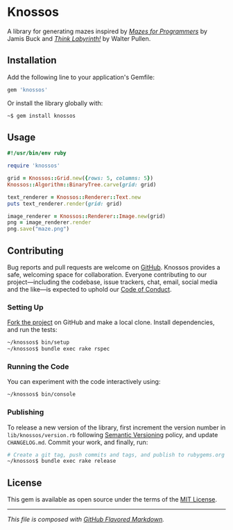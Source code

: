 # Knossos
A library for generating mazes inspired by [_Mazes for Programmers_][mfp] by
Jamis Buck and [_Think Labyrinth!_][tlab] by Walter Pullen.

## Installation
Add the following line to your application's Gemfile:
```bash
gem 'knossos'
```
Or install the library globally with:
```bash
~$ gem install knossos
```

## Usage
```ruby
#!/usr/bin/env ruby

require 'knossos'

grid = Knossos::Grid.new({rows: 5, columns: 5})
Knossos::Algorithm::BinaryTree.carve(grid: grid)

text_renderer = Knossos::Renderer::Text.new
puts text_renderer.render(grid: grid)

image_renderer = Knossos::Renderer::Image.new(grid)
png = image_renderer.render
png.save("maze.png")
```

## Contributing
Bug reports and pull requests are welcome on [GitHub][orig]. Knossos provides
a safe, welcoming space for collaboration. Everyone contributing to our
project—including the codebase, issue trackers, chat, email, social media and
the like—is expected to uphold our [Code of Conduct][coc].

### Setting Up
[Fork the project][fork] on GitHub and make a local clone. Install dependencies,
and run the tests:
```bash
~/knossos$ bin/setup
~/knossos$ bundle exec rake rspec
```

### Running the Code
You can experiment with the code interactively using:
```bash
~/knossos$ bin/console
```

### Publishing
To release a new version of the library, first increment the version number in
`lib/knossos/version.rb` following [Semantic Versioning][semv] policy, and
update `CHANGELOG.md`. Commit your work, and finally, run:
```bash
# Create a git tag, push commits and tags, and publish to rubygems.org
~/knossos$ bundle exec rake release
```

## License
This gem is available as open source under the terms of the [MIT License][mit].

---
_This file is composed with [GitHub Flavored Markdown][gfm]._

[coc]:  https://github.com/petejh/knossos/blob/master/CODE_OF_CONDUCT.md
[fork]: https://help.github.co://help.github.com/en/github/getting-started-with-github/fork-a-repo
[gfm]:  https://github.github.com/gfm/
[orig]: https://github.com/petejh/knossos
[mfp]:  https://pragprog.com/book/jbmaze/mazes-for-programmers
[mit]:  https://github.com/petejh/knossos/blob/master/LICENSE.txt
[semv]: https://semver.org
[tlab]: http://astrolog.org/labyrnth.htm
